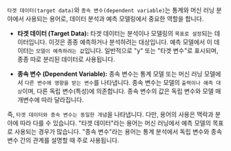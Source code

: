 
`타겟 데이터(target data)`와 `종속 변수(dependent variable)`는 통계와 머신 러닝 분야에서 사용되는 용어로, 데이터 분석과 예측 모델링에서 중요한 역할을 합니다.

- **타겟 데이터 (Target Data):** 타겟 데이터는 분석이나 모델링의 `목표로 설정`되는 데이터입니다. 이것은 종종 예측하거나 분석하려는 대상입니다. 예측 모델에서 이 데이터는 `모델이 예측하려는 값`입니다. 일반적으로 "y" 또는 "타겟 변수"로 표시되며, 종종 따로 분리된 데이터로 사용됩니다.

- **종속 변수 (Dependent Variable):** 종속 변수는 통계 모델 또는 머신 러닝 모델에서 `다른 변수에 영향을 받는 변수`를 나타냅니다. 종속 변수는 모델의 `출력이나 예측 대상`이며, 다른 독립 변수(특성)에 의존합니다. 종속 변수의 값은 독립 변수와 모델 매개변수에 따라 달라집니다.

즉, `타겟 데이터와 종속 변수는 동일한 개념`을 나타냅니다. 다만, 용어의 사용은 맥락과 분야에 따라 다를 수 있습니다. "타겟 데이터"라는 용어는 머신 러닝에서 예측 모델의 목표로 사용되는 경우가 많습니다. "종속 변수"라는 용어는 통계 분석에서 독립 변수와 종속 변수 간의 관계를 설명할 때 주로 사용됩니다.